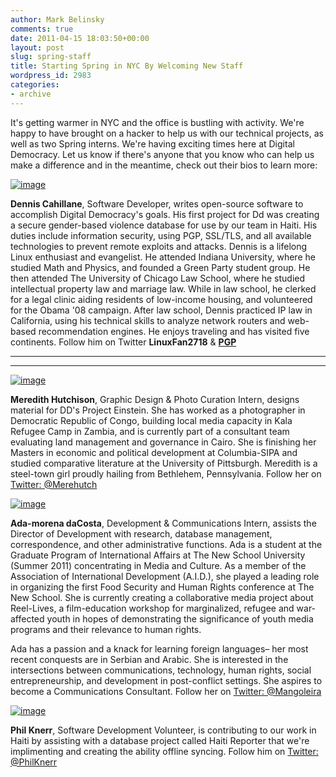 ```yaml
---
author: Mark Belinsky
comments: true
date: 2011-04-15 18:03:50+00:00
layout: post
slug: spring-staff
title: Starting Spring in NYC By Welcoming New Staff
wordpress_id: 2983
categories:
- archive
---
```


It's getting warmer in NYC and the office is bustling with activity. We're happy to have brought on a hacker to help us with our technical projects, as well as two Spring interns. We're having exciting times here at Digital Democracy. Let us know if there's anyone that you know who can help us make a difference and in the meantime, check out their bios to learn more:

[![image](http://farm6.static.flickr.com/5185/5622438336_830d70e33a_o.jpg)](http://www.flickr.com/photos/digitaldemocracy)

**Dennis Cahillane**, Software Developer, writes open-source software to accomplish Digital Democracy's goals. His first project for Dd was creating a secure gender-based violence database for use by our team in Haiti. His duties include information security, using PGP, SSL/TLS, and all available technologies to prevent remote exploits and attacks. Dennis is a lifelong Linux enthusiast and evangelist. He attended Indiana University, where he studied Math and Physics, and founded a Green Party student group. He then attended The University of Chicago Law School, where he studied intellectual property law and marriage law. While in law school, he clerked for a legal clinic aiding residents of low-income housing, and volunteered for the Obama '08 campaign. After law school, Dennis practiced IP law in California, using his technical skills to analyze network routers and web-based recommendation engines. He enjoys traveling and has visited five continents. Follow him on Twitter **LinuxFan2718** & **[PGP](http://www.digital-democracy.org/keys/dcahillane-pgp-key.txt)**

** **

** **

[![image](http://farm6.static.flickr.com/5150/5622427276_4aab49bec9_o.jpg)](http://www.flickr.com/photos/digitaldemocracy)

**Meredith Hutchison**, Graphic Design & Photo Curation Intern, designs material for DD's Project Einstein. She has worked as a photographer in Democratic Republic of Congo, building local media capacity in Kala Refugee Camp in Zambia, and is currently part of a consultant team evaluating land management and governance in Cairo. She is finishing her Masters in economic and political development at Columbia-SIPA and studied comparative literature at the University of Pittsburgh. Meredith is a steel-town girl proudly hailing from Bethlehem, Pennsylvania. Follow her on [Twitter: @Merehutch](http://twitter.com/merehutch)

[![image](http://farm6.static.flickr.com/5182/5621838825_c931a4aa02_o.jpg)](http://www.flickr.com/photos/digitaldemocracy)

**Ada-morena daCosta**, Development & Communications Intern, assists the Director of Development with research, database management, correspondence, and other administrative functions. Ada is a student at the Graduate Program of International Affairs at The New School University (Summer 2011) concentrating in Media and Culture. As a member of the Association of International Development (A.I.D.), she played a leading role in organizing the first Food Security and Human Rights conference at The New School. She is currently creating a collaborative media project about Reel-Lives, a film-education workshop for marginalized, refugee and war-affected youth in hopes of demonstrating the significance of youth media programs and their relevance to human rights.

Ada has a passion and a knack for learning foreign languages– her most recent conquests are in Serbian and Arabic.  She is interested in the intersections between communications, technology, human rights, social entrepreneurship, and development in post-conflict settings. She aspires to become a Communications Consultant. Follow her on [Twitter: @Mangoleira](http://twitter.com/Mangoleira)

[![image](http://a2.twimg.com/profile_images/1282998811/YMCA-Suit.jpg)](http://www.flickr.com/photos/digitaldemocracy)

**Phil Knerr**, Software Development Volunteer, is contributing to our work in Haiti by assisting with a database project called Haiti Reporter that we're implimenting and creating the ability offline syncing. Follow him on [Twitter: @PhilKnerr](http://twitter.com/PhilKnerr)
